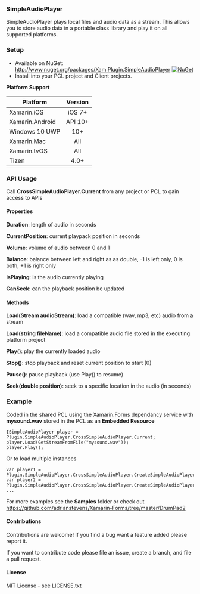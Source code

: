 ### SimpleAudioPlayer
SimpleAudioPlayer plays local files and audio data as a stream. This allows you to store audio data in a portable class library and play it on all supported platforms.

### Setup
* Available on NuGet: http://www.nuget.org/packages/Xam.Plugin.SimpleAudioPlayer [![NuGet](https://img.shields.io/nuget/v/Xam.Plugin.SimpleAudioPlayer.svg?label=NuGet)](https://www.nuget.org/packages/Xam.Plugin.SimpleAudioPlayer/)
* Install into your PCL project and Client projects.

**Platform Support**

|Platform|Version|
| ------------------- | :------------------: |
|Xamarin.iOS|iOS 7+|
|Xamarin.Android|API 10+|
|Windows 10 UWP|10+|
|Xamarin.Mac|All|
|Xamarin.tvOS|All|
|Tizen|4.0+|

### API Usage

Call **CrossSimpleAudioPlayer.Current** from any project or PCL to gain access to APIs

#### Properties

**Duration**: length of audio in seconds

**CurrentPosition**: current playpack position in seconds

**Volume**: volume of audio between 0 and 1

**Balance**: balance between left and right as as double, -1 is left only, 0 is both, +1 is right only

**IsPlaying**: is the audio currently playing

**CanSeek**: can the playback position be updated

#### Methods

**Load(Stream audioStream)**: load a compatible (wav, mp3, etc) audio from a stream

**Load(string fileName)**: load a compatible audio file stored in the executing platform project

**Play()**: play the currently loaded audio 

**Stop()**: stop playback and reset current position to start (0)

**Pause()**: pause playback (use Play() to resume)

**Seek(double position)**: seek to a specific location in the audio (in seconds)


### Example
Coded in the shared PCL using the Xamarin.Forms dependancy service
with **mysound.wav** stored in the PCL as an **Embedded Resource**
```
ISimpleAudioPlayer player = Plugin.SimpleAudioPlayer.CrossSimpleAudioPlayer.Current;
player.Load(GetStreamFromFile("mysound.wav"));
player.Play();
```

Or to load multiple instances
```
var player1 = Plugin.SimpleAudioPlayer.CrossSimpleAudioPlayer.CreateSimpleAudioPlayer();
var player2 = Plugin.SimpleAudioPlayer.CrossSimpleAudioPlayer.CreateSimpleAudioPlayer();
...
```

For more examples see the **Samples** folder or check out
https://github.com/adrianstevens/Xamarin-Forms/tree/master/DrumPad2


#### Contributions
Contributions are welcome! If you find a bug want a feature added please report it.

If you want to contribute code please file an issue, create a branch, and file a pull request.

#### License 
MIT License - see LICENSE.txt

